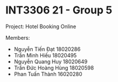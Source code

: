 # INT3306 21 - Group 5
Project: Hotel Booking Online 
  
Members:  
- Nguyễn Tiến Đạt	18020286  
- Trần Minh Hiếu	18020495  
- Nguyễn Quang Huy	18020649  
- Trần Đức Hoàng Hùng	18020598  
- Phan Tuấn Thành	16020280  
